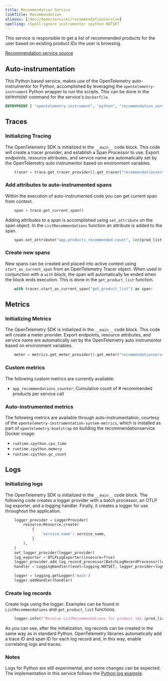```yaml
---
title: Recommendation Service
linkTitle: Recommendation
aliases: [/docs/demo/services/recommendationservice]
spelling: cSpell:ignore instrumentor cpython NOTSET
---
```


This service is responsible to get a list of recommended products for the user
based on existing product IDs the user is browsing.

[Recommendation service source](https://github.com/open-telemetry/opentelemetry-demo/blob/main/src/recommendationservice/)

## Auto-instrumentation

This Python based service, makes use of the OpenTelemetry auto-instrumentor for
Python, accomplished by leveraging the `opentelemetry-instrument` Python wrapper
to run the scripts. This can be done in the `ENTRYPOINT` command for the
service's `Dockerfile`.

```dockerfile
ENTRYPOINT [ "opentelemetry-instrument", "python", "recommendation_server.py" ]
```

## Traces

### Initializing Tracing

The OpenTelemetry SDK is initialized in the `__main__` code block. This code
will create a tracer provider, and establish a Span Processor to use. Export
endpoints, resource attributes, and service name are automatically set by the
OpenTelemetry auto instrumentor based on environment variables.

```python
    tracer = trace.get_tracer_provider().get_tracer("recommendationservice")
```

### Add attributes to auto-instrumented spans

Within the execution of auto-instrumented code you can get current span from
context.

```python
    span = trace.get_current_span()
```

Adding attributes to a span is accomplished using `set_attribute` on the span
object. In the `ListRecommendations` function an attribute is added to the span.

```python
    span.set_attribute("app.products_recommended.count", len(prod_list))
```

### Create new spans

New spans can be created and placed into active context using
`start_as_current_span` from an OpenTelemetry Tracer object. When used in
conjunction with a `with` block, the span will automatically be ended when the
block ends execution. This is done in the `get_product_list` function.

```python
    with tracer.start_as_current_span("get_product_list") as span:
```

## Metrics

### Initializing Metrics

The OpenTelemetry SDK is initialized in the `__main__` code block. This code
will create a meter provider. Export endpoints, resource attributes, and service
name are automatically set by the OpenTelemetry auto instrumentor based on
environment variables.

```python
    meter = metrics.get_meter_provider().get_meter("recommendationservice")
```

### Custom metrics

The following custom metrics are currently available:

- `app_recommendations_counter`: Cumulative count of # recommended products per
  service call

### Auto-instrumented metrics

The following metrics are available through auto-instrumentation, courtesy of
the `opentelemetry-instrumentation-system-metrics`, which is installed as part
of `opentelemetry-bootstrap` on building the recommendationservice Docker image:

- `runtime.cpython.cpu_time`
- `runtime.cpython.memory`
- `runtime.cpython.gc_count`

## Logs

### Initializing logs

The OpenTelemetry SDK is initialized in the `__main__` code block. The following
code creates a logger provider with a batch processor, an OTLP log exporter, and
a logging handler. Finally, it creates a logger for use throughout the
application.

```python
    logger_provider = LoggerProvider(
        resource=Resource.create(
            {
                'service.name': service_name,
            }
        ),
    )
    set_logger_provider(logger_provider)
    log_exporter = OTLPLogExporter(insecure=True)
    logger_provider.add_log_record_processor(BatchLogRecordProcessor(log_exporter))
    handler = LoggingHandler(level=logging.NOTSET, logger_provider=logger_provider)

    logger = logging.getLogger('main')
    logger.addHandler(handler)
```

### Create log records

Create logs using the logger. Examples can be found in `ListRecommendations` and
`get_product_list` functions.

```python
    logger.info(f"Receive ListRecommendations for product ids:{prod_list}")
```

As you can see, after the initialization, log records can be created in the same
way as in standard Python. OpenTelemetry libraries automatically add a trace ID
and span ID for each log record and, in this way, enable correlating logs and
traces.

### Notes

Logs for Python are still experimental, and some changes can be expected. The
implementation in this service follows the
[Python log example](https://github.com/open-telemetry/opentelemetry-python/blob/stable/docs/examples/logs/example.py).
